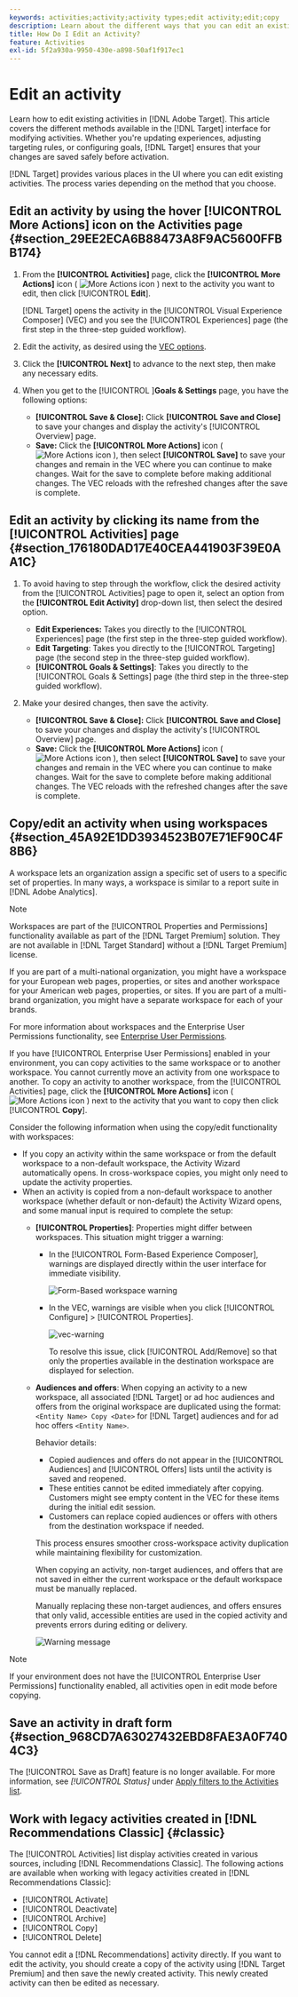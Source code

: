 ```yaml
---
keywords: activities;activity;activity types;edit activity;edit;copy
description: Learn about the different ways that you can edit an existing activity.
title: How Do I Edit an Activity?
feature: Activities
exl-id: 5f2a930a-9950-430e-a898-50af1f917ec1
---
```

# Edit an activity

Learn how to edit existing activities in [!DNL Adobe Target]. This article covers the different methods available in the [!DNL Target] interface for modifying activities. Whether you're updating experiences, adjusting targeting rules, or configuring goals, [!DNL Target] ensures that your changes are saved safely before activation.

[!DNL Target] provides various places in the UI where you can edit existing activities. The process varies depending on the method that you choose.

## Edit an activity by using the hover [!UICONTROL More Actions] icon on the Activities page {#section_29EE2ECA6B88473A8F9AC5600FFBB174}

1. From the **[!UICONTROL Activities]** page, click the **[!UICONTROL More Actions]** icon ( ![More Actions icon](/help/main/assets/icons/MoreSmall.svg) ) next to the activity you want to edit, then click [!UICONTROL **Edit**].

   [!DNL Target] opens the activity in the [!UICONTROL Visual Experience Composer] (VEC) and you see the [!UICONTROL Experiences] page (the first step in the three-step guided workflow).

1. Edit the activity, as desired using the [VEC options](/help/main/c-experiences/c-visual-experience-composer/viztarget-options.md).

1. Click the **[!UICONTROL Next]** to advance to the next step, then make any necessary edits.

1. When you get to the [!UICONTROL ]**Goals & Settings** page, you have the following options: 
 
    * **[!UICONTROL Save & Close]:** Click **[!UICONTROL Save and Close]** to save your changes and display the activity's [!UICONTROL Overview] page. 
    * **Save:** Click the **[!UICONTROL More Actions]** icon ( ![More Actions icon](/help/main/assets/icons/MoreSmallListVert.svg) ), then select **[!UICONTROL Save]** to save your changes and remain in the VEC where you can continue to make changes. Wait for the save to complete before making additional changes. The VEC reloads with the refreshed changes after the save is complete.

## Edit an activity by clicking its name from the [!UICONTROL Activities] page {#section_176180DAD17E40CEA441903F39E0AA1C}

1. To avoid having to step through the workflow, click the desired activity from the [!UICONTROL Activities] page to open it, select an option from the **[!UICONTROL Edit Activity]** drop-down list, then select the desired option.

    * **Edit Experiences:** Takes you directly to the [!UICONTROL Experiences] page (the first step in the three-step guided workflow).
    * **Edit Targeting**: Takes you directly to the [!UICONTROL Targeting] page (the second step in the three-step guided workflow).
    * **[!UICONTROL Goals & Settings]**: Takes you directly to the [!UICONTROL Goals & Settings] page (the third step in the three-step guided workflow).  
    
1. Make your desired changes, then save the activity.

    * **[!UICONTROL Save & Close]:** Click **[!UICONTROL Save and Close]** to save your changes and display the activity's [!UICONTROL Overview] page. 
    * **Save:** Click the **[!UICONTROL More Actions]** icon ( ![More Actions icon](/help/main/assets/icons/MoreSmallListVert.svg) ), then select **[!UICONTROL Save]** to save your changes and remain in the VEC where you can continue to make changes. Wait for the save to complete before making additional changes. The VEC reloads with the refreshed changes after the save is complete.

## Copy/edit an activity when using workspaces {#section_45A92E1DD3934523B07E71EF90C4F8B6}

A workspace lets an organization assign a specific set of users to a specific set of properties. In many ways, a workspace is similar to a report suite in [!DNL Adobe Analytics].

>[!NOTE]
>
>Workspaces are part of the [!UICONTROL Properties and Permissions] functionality available as part of the [!DNL Target Premium] solution. They are not available in [!DNL Target Standard] without a [!DNL Target Premium] license.

If you are part of a multi-national organization, you might have a workspace for your European web pages, properties, or sites and another workspace for your American web pages, properties, or sites. If you are part of a multi-brand organization, you might have a separate workspace for each of your brands.

For more information about workspaces and the Enterprise User Permissions functionality, see [Enterprise User Permissions](/help/main/administrating-target/c-user-management/property-channel/property-channel.md#concept_E396B16FA2024ADBA27BC056138F9838).

If you have [!UICONTROL Enterprise User Permissions] enabled in your environment, you can copy activities to the same workspace or to another workspace. You cannot currently move an activity from one workspace to another. To copy an activity to another workspace, from the [!UICONTROL Activities] page, click the **[!UICONTROL More Actions]** icon ( ![More Actions icon](/help/main/assets/icons/MoreSmall.svg) ) next to the activity that you want to copy then click [!UICONTROL **Copy**]. 

Consider the following information when using the copy/edit functionality with workspaces:

* If you copy an activity within the same workspace or from the default workspace to a non-default workspace, the Activity Wizard automatically opens. In cross-workspace copies, you might only need to update the activity properties. 
* When an activity is copied from a non-default workspace to another workspace (whether default or non-default) the Activity Wizard opens, and some manual input is required to complete the setup: 
  *  **[!UICONTROL Properties]**: Properties might differ between workspaces. This situation might trigger a warning:

      * In the [!UICONTROL Form-Based Experience Composer], warnings are displayed directly within the user interface for immediate visibility.

        ![Form-Based workspace warning](/help/main/c-activities/assets/form-based-warning.png)

      * In the VEC, warnings are visible when you click [!UICONTROL Configure] > [!UICONTROL Properties].

         ![vec-warning](/help/main/c-activities/assets/vec-warning.png)

          To resolve this issue, click [!UICONTROL Add/Remove] so that only the properties available in the destination workspace are displayed for selection.
      
  * **Audiences and offers**: When copying an activity to a new workspace, all associated [!DNL Target] or ad hoc audiences and offers from the original workspace are duplicated using the format: `<Entity Name> Copy <Date>` for [!DNL Target] audiences and for ad hoc offers `<Entity Name>`.

     Behavior details:

     * Copied audiences and offers do not appear in the [!UICONTROL Audiences] and [!UICONTROL Offers] lists until the activity is saved and reopened.
     * These entities cannot be edited immediately after copying. Customers might see empty content in the VEC for these items during the initial edit session.
     * Customers can replace copied audiences or offers with others from the destination workspace if needed.

     This process ensures smoother cross-workspace activity duplication while maintaining flexibility for customization.

     When copying an activity, non-target audiences, and offers that are not saved in either the current workspace or the default workspace must be manually replaced.

     Manually replacing these non-target audiences, and offers ensures that only valid, accessible entities are used in the copied activity and prevents errors during editing or delivery.

    ![Warning message](/help/main/c-activities/assets/copy.png)

>[!NOTE]
>
>If your environment does not have the [!UICONTROL Enterprise User Permissions] functionality enabled, all activities open in edit mode before copying.

## Save an activity in draft form {#section_968CD7A63027432EBD8FAE3A0F7404C3}

The [!UICONTROL Save as Draft] feature is no longer available. For more information, see *[!UICONTROL Status]* under [Apply filters to the Activities list](/help/main/c-activities/activities.md#filters).

## Work with legacy activities created in [!DNL Recommendations Classic] {#classic}

The [!UICONTROL Activities] list display activities created in various sources, including [!DNL Recommendations Classic]. The following actions are available when working with legacy activities created in [!DNL Recommendations Classic]:

* [!UICONTROL Activate]
* [!UICONTROL Deactivate]
* [!UICONTROL Archive]
* [!UICONTROL Copy]
* [!UICONTROL Delete]

You cannot edit a [!DNL Recommendations] activity directly. If you want to edit the activity, you should create a copy of the activity using [!DNL Target Premium] and then save the newly created activity. This newly created activity can then be edited as necessary.